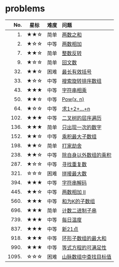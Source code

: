 # problems

 | No.    | 星标   | 难度 | 问题 |
 | -:     | :-:    |  :-:  | :-   |
 | 1.     | ★★☆ | 简单 | [两数之和](https://leetcode-cn.com/problems/two-sum/) |
 | 2.     | ★☆☆ | 中等 | [两数相加](https://leetcode-cn.com/problems/add-two-numbers/) |
 | 7.     | ★★☆ | 简单 | [整数反转](https://leetcode-cn.com/problems/reverse-integer/) |
 | 9.     | ★☆☆ | 简单 | [回文数](https://leetcode-cn.com/problems/palindrome-number/) |
 | 32.    | ★★☆ | 困难 | [最长有效括号](https://leetcode-cn.com/problems/longest-valid-parentheses/) |
 | 33.    | ★☆☆ | 中等 | [搜索旋转排序数组](https://leetcode-cn.com/problems/search-in-rotated-sorted-array/) |
 | 43.    | ★★★ | 中等 | [字符串相乘](https://leetcode-cn.com/problems/multiply-strings/) |
 | 50.    | ★★☆ | 中等 | [Pow(x, n)](https://leetcode-cn.com/problems/powx-n/) |
 | 64.    | ★☆☆ | 中等 | [求1+2+…+n](https://leetcode-cn.com/problems/qiu-12n-lcof/) |
 | 102.   | ★★★ | 中等 | [二叉树的层序遍历](https://leetcode-cn.com/problems/binary-tree-level-order-traversal/) |
 | 136.   | ★★★ | 简单 | [只出现一次的数字](https://leetcode-cn.com/problems/single-number/) |
 | 152.   | ★★☆ | 中等 | [乘积最大子数组](https://leetcode-cn.com/problems/maximum-product-subarray/) |
 | 198.   | ★★☆ | 简单 | [打家劫舍](https://leetcode-cn.com/problems/house-robber/) |
 | 238.   | ★★☆ | 中等 | [除自身以外数组的乘积](https://leetcode-cn.com/problems/product-of-array-except-self/) |
 | 287.   | ★☆☆ | 中等 | [寻找重复数](https://leetcode-cn.com/problems/find-the-duplicate-number/) |
 | 321.   | ☆☆☆ | 困难 | [拼接最大数](https://leetcode-cn.com/problems/create-maximum-number/) |
 | 394.   | ★★★ | 中等 | [字符串解码](https://leetcode-cn.com/problems/decode-string/) |
 | 445.   | ★★☆ | 中等 | [两数相加 II](https://leetcode-cn.com/problems/add-two-numbers-ii/) |
 | 560.   | ★★★ | 中等 | [和为K的子数组](https://leetcode-cn.com/problems/subarray-sum-equals-k/) |
 | 696.   | ★★★ | 简单 | [计数二进制子串](https://leetcode-cn.com/problems/count-binary-substrings/) |
 | 739.   | ★★★ | 中等 | [每日温度](https://leetcode-cn.com/problems/daily-temperatures/) |
 | 837.   | ★★★ | 中等 | [新21点](https://leetcode-cn.com/problems/new-21-game/) |
 | 918.   | ★★★ | 中等 | [环形子数组的最大和](https://leetcode-cn.com/problems/maximum-sum-circular-subarray/) |
 | 990.   | ★★★ | 中等 | [等式方程的可满足性](https://leetcode-cn.com/problems/satisfiability-of-equality-equations/) |
 | 1095.  | ☆☆☆ | 困难 | [山脉数组中查找目标值](https://leetcode-cn.com/problems/find-in-mountain-array/) |
